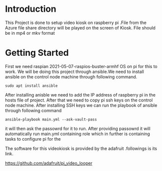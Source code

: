 # Introduction 
This Project is done to setup video kiosk on raspberry pi .File from the Azure file share directory will be played on the screen of Kiosk.
File should be in mp4 or mkv format



# Getting Started
First we need raspian 2021-05-07-raspios-buster-armhf OS on pi for this to work.
We will be doing this project through ansible.We need to install ansible on the control node machine
through following command.

```
sudo apt install ansible
```
After installing anisble we need to add the IP address of raspberry pi in the hosts file of project.
After that we need to copy pi ssh keys on the control node machine.
After installing SSH keys we can run the playbook of ansible through following command

```
ansible-playbook main.yml --ask-vault-pass
```
it will then ask the passowrd for it to run.
After providing passowrd it will automatically run main.yml containing role which in further
is containing tasks to configure pi for the


The software for this videokiosk is provided by the adafruit .followings is its link.

https://github.com/adafruit/pi_video_looper




